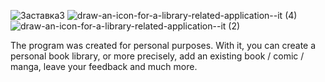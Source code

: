 ![Заставка3](https://github.com/user-attachments/assets/da648fd3-324c-494b-b6d2-906add46417e)
![draw-an-icon-for-a-library-related-application--it (4)](https://github.com/user-attachments/assets/b82a8c54-da94-4741-b9f5-99e7c908d56c)
![draw-an-icon-for-a-library-related-application--it (2)](https://github.com/user-attachments/assets/0bf09f84-88e1-4155-9afd-427252361d3f)

The program was created for personal purposes. With it, you can create a personal book library, or more precisely, add an existing book / comic / manga, leave your feedback and much more.
